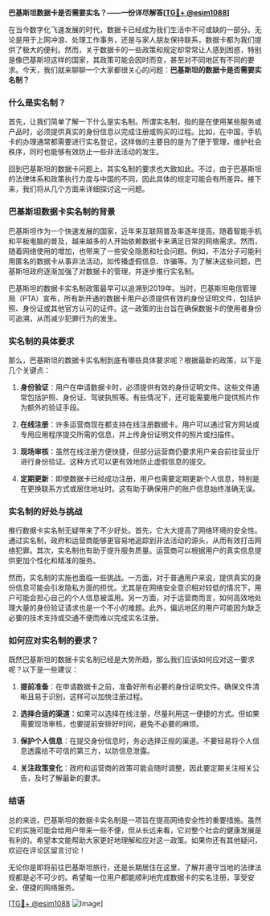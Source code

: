 **巴基斯坦数据卡是否需要实名？——一份详尽解答[[TG💪+ @esim1088](https://t.me/s/esim1088)]**

在当今数字化飞速发展的时代，数据卡已经成为我们生活中不可或缺的一部分。无论是用于上网冲浪、处理工作事务，还是与家人朋友保持联系，数据卡都为我们提供了极大的便利。然而，关于数据卡的一些政策和规定却常常让人感到困惑，特别是像巴基斯坦这样的国家，其政策可能会因时而变，甚至对不同地区有不同的要求。今天，我们就来聊聊一个大家都很关心的问题：**巴基斯坦的数据卡是否需要实名制？**

### 什么是实名制？

首先，让我们简单了解一下什么是实名制。所谓实名制，指的是在使用某些服务或产品时，必须提供真实的身份信息以完成注册或购买的过程。比如，在中国，手机卡的办理通常都需要进行实名登记，这样做的主要目的是为了便于管理，维护社会秩序，同时也能够有效防止一些非法活动的发生。

回到巴基斯坦的数据卡问题上，其实名制的要求也大致如此。不过，由于巴基斯坦的法律体系和政策执行力度与中国的不同，因此具体的规定可能会有所差异。接下来，我们将从几个方面来详细探讨这一问题。

### 巴基斯坦数据卡实名制的背景

巴基斯坦作为一个快速发展的国家，近年来互联网普及率逐年提高。随着智能手机和平板电脑的普及，越来越多的人开始依赖数据卡来满足日常的网络需求。然而，随着网络使用的增加，也带来了一些安全隐患和社会问题。例如，不法分子可能利用匿名的数据卡从事非法活动，如传播虚假信息、诈骗等。为了解决这些问题，巴基斯坦政府逐渐加强了对数据卡的管理，并逐步推行实名制。

巴基斯坦的数据卡实名制政策最早可以追溯到2019年。当时，巴基斯坦电信管理局（PTA）宣布，所有新开通的数据卡用户必须提供有效的身份证明文件，包括护照、身份证或其他官方认可的证件。这一政策的出台旨在确保数据卡的使用者身份可追溯，从而减少犯罪行为的发生。

### 实名制的具体要求

那么，巴基斯坦的数据卡实名制到底有哪些具体要求呢？根据最新的政策，以下是几个关键点：

1. **身份验证**：用户在申请数据卡时，必须提供有效的身份证明文件。这些文件通常包括护照、身份证、驾驶执照等。有些情况下，还可能需要用户提供照片作为额外的验证手段。

2. **在线注册**：许多运营商现在都支持在线注册数据卡。用户可以通过官方网站或专用应用程序提交所需的信息，并上传身份证明文件的照片或扫描件。

3. **现场审核**：虽然在线注册方便快捷，但部分运营商仍要求用户亲自前往营业厅进行身份验证。这种方式可以更有效地防止虚假信息的提交。

4. **定期更新**：即使数据卡已经成功注册，用户也需要定期更新个人信息，特别是在更换联系方式或居住地址时。这有助于确保用户的账户信息始终准确无误。

### 实名制的好处与挑战

推行数据卡实名制无疑带来了不少好处。首先，它大大提高了网络环境的安全性。通过实名制，政府和运营商能够更容易地追踪到非法活动的源头，从而有效打击网络犯罪。其次，实名制也有助于提升服务质量。运营商可以根据用户的真实信息提供更加个性化和精准的服务。

然而，实名制的实施也面临一些挑战。一方面，对于普通用户来说，提供真实的身份信息可能会引发隐私方面的担忧。尤其是在网络安全意识相对较低的情况下，用户可能会担心自己的个人信息被滥用。另一方面，对于运营商而言，如何高效地处理大量的身份验证请求也是一个不小的难题。此外，偏远地区的用户可能因为缺乏必要的技术支持或交通不便而难以完成实名注册。

### 如何应对实名制的要求？

既然巴基斯坦的数据卡实名制已经是大势所趋，那么我们应该如何应对这一要求呢？以下是一些建议：

1. **提前准备**：在申请数据卡之前，准备好所有必要的身份证明文件。确保文件清晰且易于识别，这样可以加快注册过程。

2. **选择合适的渠道**：如果可以选择在线注册，尽量利用这一便捷的方式。但如果需要现场审核，也要提前安排好时间，避免不必要的麻烦。

3. **保护个人信息**：在提交身份信息时，务必选择正规的渠道。不要轻易将个人信息透露给不可信的第三方，以防信息泄露。

4. **关注政策变化**：政府和运营商的政策可能会随时调整，因此要定期关注相关公告，及时了解最新的要求。

### 结语

总的来说，巴基斯坦的数据卡实名制是一项旨在提高网络安全性的重要措施。虽然它的实施可能会给用户带来一些不便，但从长远来看，它对整个社会的健康发展是有利的。希望本文能帮助大家更好地理解和应对这一政策。如果你还有其他疑问，欢迎在评论区留言讨论！

无论你是即将前往巴基斯坦旅行，还是长期居住在这里，了解并遵守当地的法律法规都是必不可少的。希望每一位用户都能顺利地完成数据卡的实名注册，享受安全、便捷的网络服务。

[[TG💪+ @esim1088](https://t.me/s/esim1088) ![Image](https://i.postimg.cc/4NQfJmqS/Snipaste-2025-05-13-00-14-12.png)]